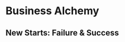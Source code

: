 # Business Alchemy
## New Starts: Failure & Success
<!--stackedit_data:
eyJoaXN0b3J5IjpbMjAzMDcxMTU4NF19
-->